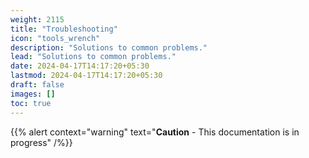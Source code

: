 ```yaml
---
weight: 2115
title: "Troubleshooting"
icon: "tools_wrench"
description: "Solutions to common problems."
lead: "Solutions to common problems."
date: 2024-04-17T14:17:20+05:30
lastmod: 2024-04-17T14:17:20+05:30
draft: false
images: []
toc: true
---
```


{{% alert context="warning" text="**Caution** - This documentation is in progress" /%}}

